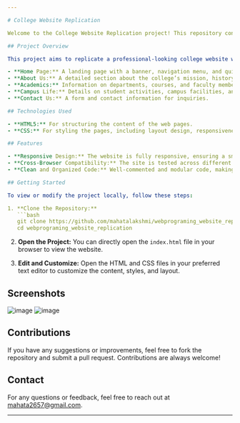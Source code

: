 ```yaml
---

# College Website Replication

Welcome to the College Website Replication project! This repository contains the code and resources for a fully responsive college website built using HTML and CSS. The project is a static website designed to replicate the typical layout and functionality of a modern college website.

## Project Overview

This project aims to replicate a professional-looking college website with the following key features:

- **Home Page:** A landing page with a banner, navigation menu, and quick links to essential sections like Admissions, Academics, and Campus Life.
- **About Us:** A detailed section about the college’s mission, history, and leadership.
- **Academics:** Information on departments, courses, and faculty members.
- **Campus Life:** Details on student activities, campus facilities, and housing.
- **Contact Us:** A form and contact information for inquiries.

## Technologies Used

- **HTML5:** For structuring the content of the web pages.
- **CSS:** For styling the pages, including layout design, responsiveness, and animations.

## Features

- **Responsive Design:** The website is fully responsive, ensuring a smooth user experience across various devices (desktops, tablets, and smartphones).
- **Cross-Browser Compatibility:** The site is tested across different browsers for consistent performance.
- **Clean and Organized Code:** Well-commented and modular code, making it easy to understand and modify.

## Getting Started

To view or modify the project locally, follow these steps:

1. **Clone the Repository:**
   ```bash
   git clone https://github.com/mahatalakshmi/webprograming_website_replication.git
   cd webprograming_website_replication
   ```

2. **Open the Project:**
   You can directly open the `index.html` file in your browser to view the website.

3. **Edit and Customize:**
   Open the HTML and CSS files in your preferred text editor to customize the content, styles, and layout.

## Screenshots

![image](https://github.com/user-attachments/assets/5805ffec-6f5a-4789-b0bb-d272f72bfe99)
![image](https://github.com/user-attachments/assets/4cca807f-3f63-4671-8ab2-89909c8b5027)



## Contributions

If you have any suggestions or improvements, feel free to fork the repository and submit a pull request. Contributions are always welcome!


## Contact

For any questions or feedback, feel free to reach out at mahata2657@gmail.com.

---
```


